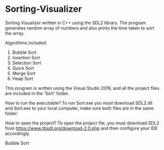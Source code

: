 # Sorting-Visualizer
Sorting Visualizer written in C++ using the SDL2 library. The program generates random array of numbers and also prints the time taken to sort the array.

Algorithms included:
1. Bubble Sort
2. Insertion Sort
3. Selection Sort
4. Quick Sort
5. Merge Sort
6. Heap Sort


This program is written using the Visual Studio 2019, and all the project files are included in the 'Sort' folder.

How to run the executable?
To run Sort.exe you must download SDL2.dll and Sort.exe to your local computer, make sure both files are in the same folder.

How to open the project?
To open the project file, you must download SDL2 from https://www.libsdl.org/download-2.0.php and then configure your IDE accordingly.

Bubble Sort

